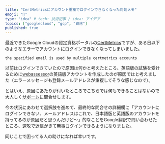 ```yaml
---
title: "CertMetricsにアカウント重複でログインできなくなった対処メモ"
emoji: "🚫"
type: "idea" # tech: 技術記事 / idea: アイデア
topics: ["googlecloud", "gcp", "資格"]
published: true
---
```

最近できたGoogle Cloudの認定資格ポータルの[CertMetrics](https://support.google.com/cloud-certification/answer/14093796?hl=JA)ですが、ある日以下のようなエラーでアカウントにログインできなくなってしまいました。

`the specified email is used by multiple certmetrics accounts`

以前はログインできていたので原因は何かと考えたところ、英語版の試験を受けるために[webassessor](https://www.webassessor.com/)の英語版アカウントを作成したのが原因ではと考えました（エラーメッセージも登録メールアドレスが重複してそうな感じなので）。

とはいえ、原因にあたりが付いたところでこちらでは何もできることはないので大人しく[サポート](https://support.google.com/cloud-certification/gethelp?hl=en)に問合せします。

今の状況にあわせて選択肢を進めて、最終的な問合せの詳細欄に「アカウントにログインできない、メールアドレスはこれで、日本語版と英語版のアカウントを持ってるのが原因だと思うんだけど～」的なことをGoogle翻訳で問い合わせたところ、速攻で返信がきて無事ログインできるようになりました。

同じことで困ってる人の助けになれば幸いです。
